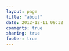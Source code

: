 ```yaml
---
layout: page
title: "about"
date: 2012-12-11 09:32
comments: true
sharing: true
footer: true
---
```

